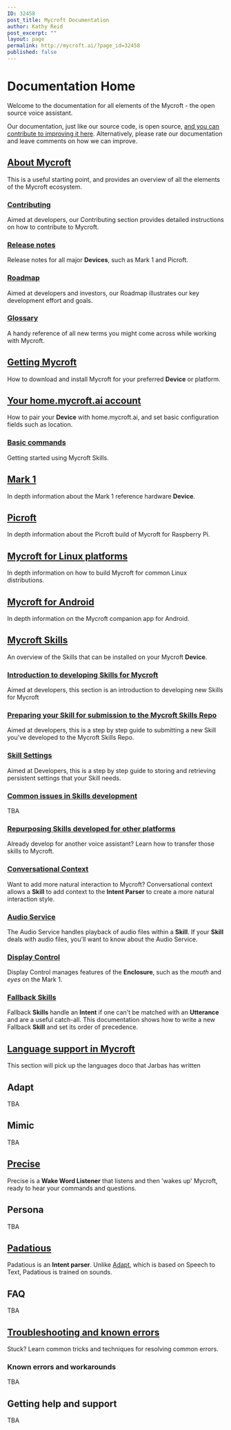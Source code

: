 ```yaml
---
ID: 32458
post_title: Mycroft Documentation
author: Kathy Reid
post_excerpt: ""
layout: page
permalink: http://mycroft.ai/?page_id=32458
published: false
---
```

# Documentation Home

Welcome to the documentation for all elements of the Mycroft - the open source voice assistant.

Our documentation, just like our source code, is open source, [and you can contribute to improving it here](https://github.com/MycroftAI/docs-rewrite). Alternatively, please rate our documentation and leave comments on how we can improve.

## [About Mycroft](/01.about-mycroft/01.about-mycroft.md)

This is a useful starting point, and provides an overview of all the elements of the Mycroft ecosystem.

### [Contributing](/01.about-mycroft/02.contributing.md)

Aimed at developers, our Contributing section provides detailed instructions on how to contribute to Mycroft.

### [Release notes](/01.about-mycroft/03.release-notes.md)

Release notes for all major **Devices**, such as Mark 1 and Picroft.

### [Roadmap](/01.about-mycroft/04.roadmap.md)

Aimed at developers and investors, our Roadmap illustrates our key development effort and goals.

### [Glossary](/01.about-mycroft/05.glossary.md)

A handy reference of all new terms you might come across while working with Mycroft.

## [Getting Mycroft](/02.getting-mycroft/02.getting-mycroft.md)

How to download and install Mycroft for your preferred **Device** or platform.

## [Your home.mycroft.ai account](/03.your-home.mycoft.ai-account/01.your-home.mycroft-account.md)

How to pair your **Device** with home.mycroft.ai, and set basic configuration fields such as location.

### [Basic commands](/03.your-home.mycoft.ai-account/02.basic-commands.md)

Getting started using Mycroft Skills.

## [Mark 1](/05.mark-1/01.mark-1-overview.md)

In depth information about the Mark 1 reference hardware **Device**.

## [Picroft](/06.picroft/01.picroft-overview.md)

In depth information about the Picroft build of Mycroft for Raspberry Pi.

## [Mycroft for Linux platforms](/07.mycroft-for-linux/01.linux-overview.md)

In depth information on how to build Mycroft for common Linux distributions.

## [Mycroft for Android](/08.mycroft-for-android/01.android-overview.md)

In depth information on the Mycroft companion app for Android.

## [Mycroft Skills](/09.mycroft-skills/01.skills-overview.md)

An overview of the Skills that can be installed on your Mycroft **Device**.

### [Introduction to developing Skills for Mycroft](Introduction-to-developing-Skills.md)

Aimed at developers, this section is an introduction to developing new Skills for Mycroft

### [Preparing your Skill for submission to the Mycroft Skills Repo](Preparing-your-Skill-for-submission-to-theMycroft-Skills-Repo.md)

Aimed at developers, this is a step by step guide to submitting a new Skill you've developed to the Mycroft Skills Repo.

### [Skill Settings](Skill-Settings.md)

Aimed at Developers, this is a step by step guide to storing and retrieving persistent settings that your Skill needs.

### [Common issues in Skills development](/09.mycroft-skills/03.common-issues-skills-development.md)

TBA

### [Repurposing Skills developed for other platforms](/09.mycroft-skills/04.repurposing-skills-from-other-platforms.md)

Already develop for another voice assistant? Learn how to transfer those skills to Mycroft.

### [Conversational Context](Skill-Conversational-Context.md)

Want to add more natural interaction to Mycroft? Conversational context allows a **Skill** to add context to the **Intent Parser** to create a more natural interaction style.

### [Audio Service](Skill-Audio-Service.md)

The Audio Service handles playback of audio files within a **Skill**. If your **Skill** deals with audio files, you'll want to know about the Audio Service.

### [Display Control](Skill-Display-Control.md)

Display Control manages features of the **Enclosure**, such as the _mouth_ and _eyes_ on the Mark 1.

### [Fallback Skills](Skill-Fallback-Skill.md)

Fallback **Skills** handle an **Intent** if one can't be matched with an **Utterance** and are a useful catch-all. This documentation shows how to write a new Fallback **Skill** and set its order of precedence. 

## [Language support in Mycroft](Language-support-in-Mycroft.md)

This section will pick up the languages doco that Jarbas has written

## Adapt

TBA

## Mimic

TBA

## [Precise](Precise.md)

Precise is a **Wake Word Listener** that listens and then 'wakes up' Mycroft, ready to hear your commands and questions.

## Persona

TBA

## [Padatious](Padatious.md)

Padatious is an **Intent parser**. Unlike [Adapt](Adapt.md), which is based on Speech to Text, Padatious is trained on sounds.

## FAQ

TBA

## [Troubleshooting and known errors](Troubleshooting-and-known-errors.md)

Stuck? Learn common tricks and techniques for resolving common errors.

### Known errors and workarounds

TBA
## Getting help and support

TBA

